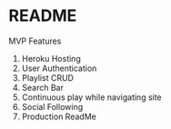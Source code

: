 # README

MVP Features
1. Heroku Hosting
2. User Authentication
3. Playlist CRUD
4. Search Bar
5. Continuous play while navigating site
6. Social Following
7. Production ReadMe